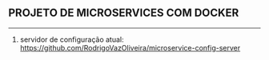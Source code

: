 ## PROJETO DE MICROSERVICES COM DOCKER

----

1. servidor de configuração atual: https://github.com/RodrigoVazOliveira/microservice-config-server
